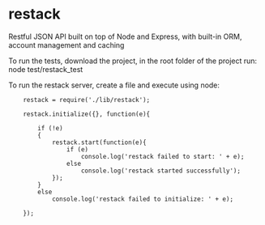restack
=======

Restful JSON API built on top of Node and Express, with built-in ORM, account management and caching

To run the tests, download the project, in the root folder of the project run: node test/restack_test

To run the restack server, create a file and execute using node:

```
	restack = require('./lib/restack');
	
	restack.initialize({}, function(e){
	  
		if (!e)
		{
			restack.start(function(e){
				if (e)
					console.log('restack failed to start: ' + e);
				else
					console.log('restack started successfully');
			});
		}
		else
			console.log('restack failed to initialize: ' + e);
		
	});
```




